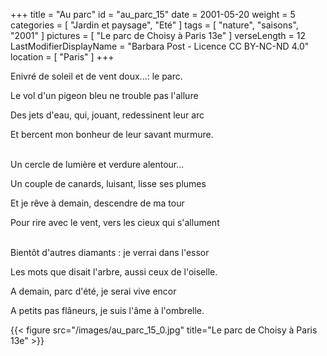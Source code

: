 +++
title = "Au parc"
id = "au_parc_15"
date = 2001-05-20
weight = 5
categories = [ "Jardin et paysage", "Eté" ]
tags = [ "nature", "saisons", "2001" ]
pictures = [ "Le parc de Choisy à Paris 13e" ]
verseLength = 12
LastModifierDisplayName = "Barbara Post - Licence CC BY-NC-ND 4.0"
location = [ "Paris" ]
+++

Enivré de soleil et de vent doux...: le parc.

Le vol d'un pigeon bleu ne trouble pas l'allure

Des jets d'eau, qui, jouant, redessinent leur arc

Et bercent mon bonheur de leur savant murmure.

 \
Un cercle de lumière et verdure alentour...

Un couple de canards, luisant, lisse ses plumes

Et je rêve à demain, descendre de ma tour

Pour rire avec le vent, vers les cieux qui s'allument

 \
Bientôt d'autres diamants : je verrai dans l'essor

Les mots que disait l'arbre, aussi ceux de l'oiselle.

A demain, parc d'été, je serai vive encor

A petits pas flâneurs, je suis l'âme à l'ombrelle.

{{< figure src="/images/au_parc_15_0.jpg" title="Le parc de Choisy à Paris 13e" >}}
